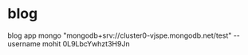 # blog
blog app
mongo "mongodb+srv://cluster0-vjspe.mongodb.net/test" --username mohit
0L9LbcYwhzt3H9Jn
